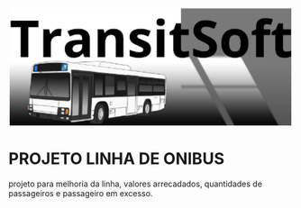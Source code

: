 <h4 align="center">
<img src="https://github.com/ValerioMeurerJR/sa-des-transitsoft/blob/main/transitsoftimg.png" width="500">
</h4>


# PROJETO LINHA DE ONIBUS

projeto para melhoria da linha, valores arrecadados, quantidades de passageiros e passageiro em excesso.



